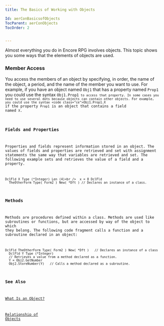 ```yaml
---
title: The Basics of Working with Objects

Id: aerConBasicsofObjects
TocParent: aerConObjects
TocOrder: 2


---
```


Almost everything you do in Encore RPG involves objects. This topic shows you some ways that the elements of objects are used. 

### Member Access
You access the members of an object by specifying, in order, the name of the object, a period, and the name of the member you want to use. For example, if you have an object named ```Obj1``` that has a property named ```Prop1``` you could use the syntax <code class="ce">Obj1.Prop1``` to access that property. In some cases you need to use several dots because objects can contain other objects. For example, you could use the syntax <code class="ce">Obj1.Prop1.X``` if the property ```Prop1``` is an object that contains a field named ```X```. 

### Fields and Properties
Properties and fields represent information stored in an object. The values of fields and properties are retrieved and set with assignment statements the same way that variables are retrieved and set. The following example sets and retrieves the value of a field and a property. 

```
DclFld X Type (*Integer) Len (4)<br />  x = 8 DclFld
  TheOtherForm Type( Form2 ) New( *Dft ) // Declares an instance of a class.
```

### Methods
Methods are procedures defined within a class. Methods are used like subroutines or functions, but are accessed by way of the object to which they belong. The following code fragment calls a function and a subroutine declared in an object: 

```
DclFld TheOtherForm Type( Form2 ) New( *Dft )   // Declares an instance of a class
  DclFld Y Type (*Integer)
  // Retrieves a value from a method declared as a function.
  Y = Obj2.GetNumber   
  Obj2.StoreNumber(Y)   // Calls a method declared as a subroutine.
```

### See Also
[What Is an Object?](aerConWhatisanObject.html)

[Relationship of Objects](aerConRelationofObjects.html) 
